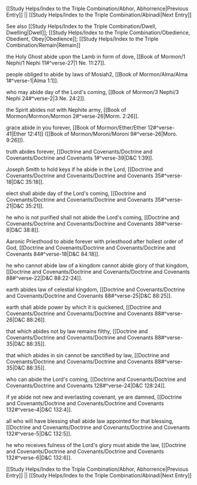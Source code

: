 [[Study Helps/Index to the Triple Combination/Abhor, Abhorrence|Previous Entry]]  ||  [[Study Helps/Index to the Triple Combination/Abinadi|Next Entry]]

 See also [[Study Helps/Index to the Triple Combination/Dwell, Dwelling|Dwell]]; [[Study Helps/Index to the Triple Combination/Obedience, Obedient, Obey|Obedience]]; [[Study Helps/Index to the Triple Combination/Remain|Remain]]

 the Holy Ghost abide upon the Lamb in form of dove, [[Book of Mormon/1 Nephi/1 Nephi 11#^verse-27|1 Ne. 11:27]].

 people obliged to abide by laws of Mosiah2, [[Book of Mormon/Alma/Alma 1#^verse-1|Alma 1:1]].

 who may abide day of the Lord's coming, [[Book of Mormon/3 Nephi/3 Nephi 24#^verse-2|3 Ne. 24:2]].

 the Spirit abides not with Nephite army, [[Book of Mormon/Mormon/Mormon 2#^verse-26|Morm. 2:26]].

 grace abide in you forever, [[Book of Mormon/Ether/Ether 12#^verse-41|Ether 12:41]] ([[Book of Mormon/Moroni/Moroni 9#^verse-26|Moro. 9:26]]).

 truth abides forever, [[Doctrine and Covenants/Doctrine and Covenants/Doctrine and Covenants 1#^verse-39|D&C 1:39]].

 Joseph Smith to hold keys if he abide in the Lord, [[Doctrine and Covenants/Doctrine and Covenants/Doctrine and Covenants 35#^verse-18|D&C 35:18]].

 elect shall abide day of the Lord's coming, [[Doctrine and Covenants/Doctrine and Covenants/Doctrine and Covenants 35#^verse-21|D&C 35:21]].

 he who is not purified shall not abide the Lord's coming, [[Doctrine and Covenants/Doctrine and Covenants/Doctrine and Covenants 38#^verse-8|D&C 38:8]].

 Aaronic Priesthood to abide forever with priesthood after holiest order of God, [[Doctrine and Covenants/Doctrine and Covenants/Doctrine and Covenants 84#^verse-18|D&C 84:18]].

 he who cannot abide law of a kingdom cannot abide glory of that kingdom, [[Doctrine and Covenants/Doctrine and Covenants/Doctrine and Covenants 88#^verse-22|D&C 88:22-24]].

 earth abides law of celestial kingdom, [[Doctrine and Covenants/Doctrine and Covenants/Doctrine and Covenants 88#^verse-25|D&C 88:25]].

 earth shall abide power by which it is quickened, [[Doctrine and Covenants/Doctrine and Covenants/Doctrine and Covenants 88#^verse-26|D&C 88:26]].

 that which abides not by law remains filthy, [[Doctrine and Covenants/Doctrine and Covenants/Doctrine and Covenants 88#^verse-35|D&C 88:35]].

 that which abides in sin cannot be sanctified by law, [[Doctrine and Covenants/Doctrine and Covenants/Doctrine and Covenants 88#^verse-35|D&C 88:35]].

 who can abide the Lord's coming, [[Doctrine and Covenants/Doctrine and Covenants/Doctrine and Covenants 128#^verse-24|D&C 128:24]].

 if ye abide not new and everlasting covenant, ye are damned, [[Doctrine and Covenants/Doctrine and Covenants/Doctrine and Covenants 132#^verse-4|D&C 132:4]].

 all who will have blessing shall abide law appointed for that blessing, [[Doctrine and Covenants/Doctrine and Covenants/Doctrine and Covenants 132#^verse-5|D&C 132:5]].

 he who receives fulness of the Lord's glory must abide the law, [[Doctrine and Covenants/Doctrine and Covenants/Doctrine and Covenants 132#^verse-6|D&C 132:6]].

[[Study Helps/Index to the Triple Combination/Abhor, Abhorrence|Previous Entry]]  ||  [[Study Helps/Index to the Triple Combination/Abinadi|Next Entry]]